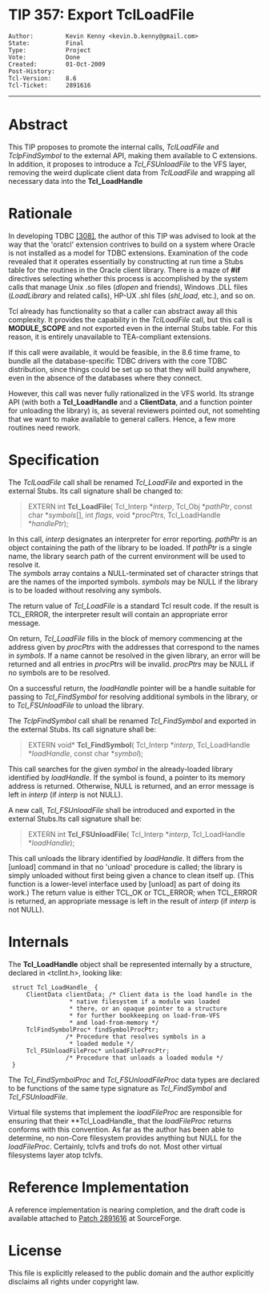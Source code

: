 # TIP 357: Export TclLoadFile
	Author:         Kevin Kenny <kevin.b.kenny@gmail.com>
	State:          Final
	Type:           Project
	Vote:           Done
	Created:        01-Oct-2009
	Post-History:   
	Tcl-Version:    8.6
	Tcl-Ticket:     2891616
-----

# Abstract

This TIP proposes to promote the internal calls, _TclLoadFile_ and
_TclpFindSymbol_ to the
external API, making them available to C extensions. In addition, it
proposes to introduce a _Tcl\_FSUnloadFile_ to the VFS layer, removing
the weird duplicate client data from _TclLoadFile_ and wrapping all
necessary data into the **Tcl\_LoadHandle**

# Rationale

In developing TDBC [[308]](308.md), the author of this TIP was advised to look at the
way that the 'oratcl' extension contrives to build on a system where
Oracle is not installed as a model for TDBC extensions.  Examination
of the code revealed that it operates essentially by constructing at
run time a Stubs table for the routines in the Oracle client
library. There is a maze of **\#if** directives selecting whether
this process is accomplished by the system calls that manage Unix .so
files \(_dlopen_ and friends\), Windows .DLL files \(_LoadLibrary_ and
related calls\), HP-UX .shl files \(_shl\_load,_ etc.\), and so on.

Tcl already has functionality so that a caller can abstract away all
this complexity.  It provides the capability in the _TclLoadFile_
call, but this call is **MODULE\_SCOPE** and not exported even in the
internal Stubs table. For this reason, it is entirely unavailable to
TEA-compliant extensions.

If this call were available, it would be feasible, in the 8.6 time frame,
to bundle all the database-specific TDBC drivers with the core TDBC
distribution, since things could be set up so that they will build
anywhere, even in the absence of the databases where they connect.

However, this call was never fully rationalized in the VFS world. Its
strange API \(with both a **Tcl\_LoadHandle** and a **ClientData**,
and a function pointer for unloading the library\) is, as several reviewers
pointed out, not somehting that we want to make available to general callers.
Hence, a few more routines need rework.

# Specification

The _TclLoadFile_ call shall be renamed _Tcl\_LoadFile_ and exported
in the external Stubs.  Its call signature shall be changed to:

 > EXTERN int
   **Tcl\_LoadFile**\(
       Tcl\_Interp \*_interp_,
       Tcl\_Obj \*_pathPtr_,
       const char \*_symbols_[],
       int _flags_,
       void \*_procPtrs_,
       Tcl\_LoadHandle \*_handlePtr_\);

In this call, _interp_ designates an interpreter for error reporting.
_pathPtr_ is an object containing the path of the library to be loaded.
If _pathPtr_ is a single name, the library search path of the current
environment will be used to resolve it.  
The _symbols_ array  contains a NULL-terminated set of
character strings that are the names
of the imported symbols. _symbols_ may be NULL if the library is to be loaded without resolving any symbols.

The return value of _Tcl\_LoadFile_ is a standard Tcl result code. If the
result is TCL\_ERROR, the interpreter result will contain an appropriate
error message.

On return, _Tcl\_LoadFile_ fills in the block of memory commencing
at the address given by _procPtrs_ with the addresses
that correspond to the names in _symbols._ If a name cannot be
resolved in the given library, an error will be returned and all
entries in _procPtrs_ will be invalid. _procPtrs_ may be NULL
if no symbols are to be resolved.

On a successful return,
the _loadHandle_ pointer will be a handle suitable for
passing to _Tcl\_FindSymbol_ for resolving additional symbols in the
library, or to _Tcl\_FSUnloadFile_ to unload the library.

The _TclpFindSymbol_ call shall be renamed _Tcl\_FindSymbol_ and
exported in the external Stubs.  Its call signature shall be:

 > EXTERN void\*
   **Tcl\_FindSymbol**\(
       Tcl\_Interp \*_interp_,
       Tcl\_LoadHandle \*_loadHandle_,
       const char \*_symbol_\);

This call searches for the given _symbol_ in the already-loaded
library identified by _loadHandle_. If the symbol is found, a pointer
to its memory address is returned.  Otherwise, NULL is returned, and
an error message is left in _interp_ \(if _interp_ is not NULL\).

A new call, _Tcl\_FSUnloadFile_ shall be introduced and exported in
the external Stubs.Its call signature shall be:

 > EXTERN int
   **Tcl\_FSUnloadFile**\(
       Tcl\_Interp \*_interp_,
       Tcl\_LoadHandle \*_loadHandle_\);

This call unloads the library identified by _loadHandle_.  It differs
from the [unload] command in that no 'unload' procedure is called; the
library is simply unloaded without first being given a chance to clean
itself up. \(This function is a lower-level interface used by [unload]
as part of doing its work.\) The return value is either TCL\_OK or TCL\_ERROR;
when TCL\_ERROR is returned, an appropriate message is left in the
result of _interp_ \(if _interp_ is not NULL\).

# Internals

The **Tcl\_LoadHandle** object shall be represented internally by a
structure, declared in \<tclInt.h\>, looking like:

	 struct Tcl_LoadHandle_ {
	     ClientData clientData;	/* Client data is the load handle in the
	 				 * native filesystem if a module was loaded
	 				 * there, or an opaque pointer to a structure
	 				 * for further bookkeeping on load-from-VFS
	 				 * and load-from-memory */
	     TclFindSymbolProc* findSymbolProcPtr;
	 				/* Procedure that resolves symbols in a
	 				 * loaded module */
	     Tcl_FSUnloadFileProc* unloadFileProcPtr;
	 				/* Procedure that unloads a loaded module */
	 }

The _Tcl\_FindSymbolProc_ and _Tcl\_FSUnloadFileProc_ data types are
declared to be functions of the same type signature as _Tcl\_FindSymbol_
and _Tcl\_FSUnloadFile_.

Virtual file systems that implement the _loadFileProc_ are responsible
for ensuring that their **Tcl\_LoadHandle_ that the _loadFileProc_
returns conforms with this convention.  As far as the author has been
able to determine, no non-Core filesystem provides anything but NULL
for the _loadFileProc_. Certainly, tclvfs and trofs do not. Most other
virtual filesystems layer atop tclvfs.  

# Reference Implementation

A reference implementation is nearing completion, and the draft code is
available attached to [Patch 2891616](https://sourceforge.net/support/tracker.php?aid=2891616)  at SourceForge.

# License

This file is explicitly released to the public domain and the author
explicitly disclaims all rights under copyright law.

